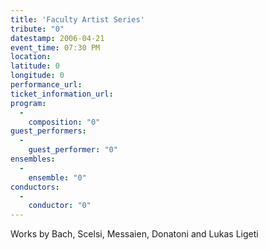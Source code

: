 ```yaml
---
title: 'Faculty Artist Series'
tribute: "0"
datestamp: 2006-04-21
event_time: 07:30 PM
location: 
latitude: 0
longitude: 0
performance_url: 
ticket_information_url: 
program: 
  -
    composition: "0"
guest_performers: 
  -
    guest_performer: "0"
ensembles: 
  -
    ensemble: "0"
conductors: 
  -
    conductor: "0"
---
```

Works by Bach, Scelsi, Messaien, Donatoni and Lukas Ligeti
